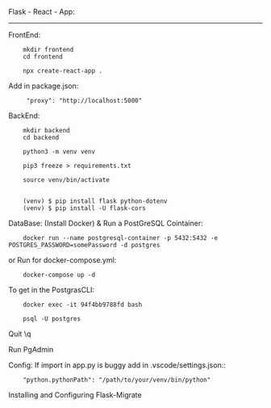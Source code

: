 Flask - React - App:
__________________________

FrontEnd:

        mkdir frontend
        cd frontend 

        npx create-react-app .

Add in package.json:

         "proxy": "http://localhost:5000"


BackEnd: 

        mkdir backend
        cd backend 

        python3 -m venv venv

        pip3 freeze > requirements.txt

        source venv/bin/activate


        (venv) $ pip install flask python-dotenv
        (venv) $ pip install -U flask-cors

DataBase: (Install Docker) & Run a PostGreSQL Cointainer:

        docker run --name postgresql-container -p 5432:5432 -e POSTGRES_PASSWORD=somePassword -d postgres

or Run for docker-compose.yml: 

        docker-compose up -d

To get in the PostgrasCLI:

        docker exec -it 94f4bb9788fd bash

        psql -U postgres

 Quit   \q

Run PgAdmin

Config: If import in app.py is buggy add in .vscode/settings.json::

        "python.pythonPath": "/path/to/your/venv/bin/python"

Installing and Configuring Flask-Migrate
